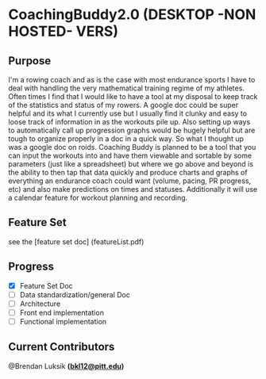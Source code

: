 # CoachingBuddy2.0 (DESKTOP -NON HOSTED- VERS)

## Purpose
I'm a rowing coach and as is the case with most endurance sports I have to deal with handling the very mathematical training regime of my athletes. Often times I find that I would like to have a tool at my disposal to keep track of the statistics and status of my rowers. A google doc could be super helpful and its what I currently use but I usually find it clunky and easy to loose track of information in as the workouts pile up. Also setting up ways to automatically call up progression graphs would be hugely helpful but are tough to organize properly in a doc in a quick way. So what I thought up was a google doc on roids. Coaching Buddy is planned to be a tool that you can input the workouts into and have them viewable and sortable by some parameters (just like a spreadsheet) but where we go above and beyond is the ability to then tap that data quickly and produce charts and graphs of everything an endurance coach could want (volume, pacing, PR progress, etc) and also make predictions on times and statuses. Additionally it will use a calendar feature for workout planning and recording. 

## Feature Set
see the [feature set doc] (featureList.pdf)

## Progress
- [x] Feature Set Doc
- [ ] Data standardization/general Doc
- [ ] Architecture
- [ ] Front end implementation
- [ ] Functional implementation

## Current Contributors
@Brendan Luksik **(bkl12@pitt.edu)**
